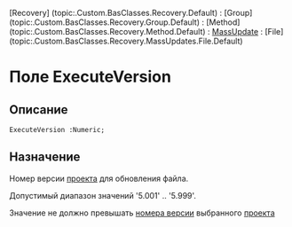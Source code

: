 ﻿---
Link: .Recovery.MassUpdates.Base.@ExecuteVersion
---

[Recovery]  (topic:.Custom.BasClasses.Recovery.Default) :
[Group]     (topic:.Custom.BasClasses.Recovery.Group.Default) :
[Method]    (topic:.Custom.BasClasses.Recovery.Method.Default) :
[MassUpdate](topic:.Custom.BasClasses.Recovery.MassUpdates.Default) :
[File]      (topic:.Custom.BasClasses.Recovery.MassUpdates.File.Default)

# Поле ExecuteVersion

## Описание

    ExecuteVersion :Numeric;

## Назначение

Номер версии [проекта](ProjectName) для обновления файла.

Допустимый диапазон значений '5.001' .. '5.999'.

Значение не должно превышать [номера версии](topic:kernel.Программирование.Проекты.РедакторПроекта.СвойстваПроекта) выбранного [проекта](ProjectName)